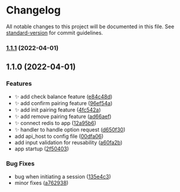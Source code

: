 # Changelog

All notable changes to this project will be documented in this file. See [standard-version](https://github.com/conventional-changelog/standard-version) for commit guidelines.

### [1.1.1](https://github.com/enochmk/ussd-device-pairing/compare/v1.1.0...v1.1.1) (2022-04-01)

## 1.1.0 (2022-04-01)


### Features

* :sparkles: add check balance feature ([e84c48d](https://github.com/enochmk/ussd-device-pairing/commit/e84c48d79107e8d914e068f61058d857bd72a99f))
* :sparkles: add confirm pairing feature ([96ef54a](https://github.com/enochmk/ussd-device-pairing/commit/96ef54a0f93a183c538ace45ab38172350779656))
* :sparkles: add init pairing feature ([4fc542a](https://github.com/enochmk/ussd-device-pairing/commit/4fc542a2e7b38691a578b3180b01d94ce2f1779c))
* :sparkles: add remove pairing feature ([ad66aef](https://github.com/enochmk/ussd-device-pairing/commit/ad66aefd83af267b68abb786c1e911065860ac1f))
* :sparkles: connect redis to app ([12a95b6](https://github.com/enochmk/ussd-device-pairing/commit/12a95b6843fc43d3210b72b46f31e0daedf7d174))
* :sparkles: handler to handle option request ([d650f30](https://github.com/enochmk/ussd-device-pairing/commit/d650f30c0ee85072952b705200b508b2311bad8d))
* add api_host to config file ([00dfa06](https://github.com/enochmk/ussd-device-pairing/commit/00dfa0648590900f8a8df0230219531d8cce5d3a))
* add input validation for reusability ([a60fa2b](https://github.com/enochmk/ussd-device-pairing/commit/a60fa2ba0e4ba38a38f3dc4072c77fbadee5bac2))
* app startup ([2f50403](https://github.com/enochmk/ussd-device-pairing/commit/2f50403a47c4a22f97b16a748c78e010a450d62c))


### Bug Fixes

* bug when initiating a session ([135e4c3](https://github.com/enochmk/ussd-device-pairing/commit/135e4c3dfa1b50c6660a31189cd69db0305cd66c))
* minor fixes ([a762938](https://github.com/enochmk/ussd-device-pairing/commit/a7629381633953e89b5609d5dcfcf36fd1d247bd))
